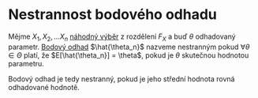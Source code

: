 [000026]: 000026.md
[000022]: 000022.md

# Nestrannost bodového odhadu


Mějme $X_1, X_2, \ldots X_n$ [náhodný výběr][000022] z rozdělení $F_X$ a buď
$\theta$ odhadovaný parametr. [Bodový odhad][000026] $\hat{\theta_n}$ nazveme nestranným
pokud $\forall \theta \in \Theta$ platí, že $E[\hat{\theta_n}] = \theta$, pokud je
$\theta$ skutečnou hodnotou parametru.

Bodový odhad je tedy nestranný, pokud je jeho střední hodnota rovná odhadované
hodnotě.
